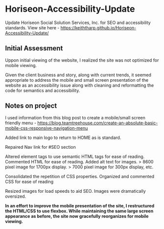 # Horiseon-Accessibility-Update
Update Horiseon Social Solution Services, Inc. for SEO and accessibility standards.
View site here - https://keiththarp.github.io/Horiseon-Accessibility-Update/

## Initial Assessment
Uppon initial viewing of the website, I realized the site was not optimized for mobile viewing.

Given the client business and story, along with current trends, it seemed appropriate to address the mobile and small screen presentation of the website as an accessibility issue along with cleaning and reformatting the code for semantics and accessibility.

## Notes on project
I used information from this blog post to create a mobile/small screen friendly menu - https://blog.teamtreehouse.com/create-an-absolute-basic-mobile-css-responsive-navigation-menu

Added link to main logo to return to HOME as is standard.

Repaired Nav link for #SEO section

Altered element tags to use semantic HTML tags for ease of reading.
Commented HTML for ease of reading.
Added alt text for images. > 8600 pixel image for 1700px display. > 7000 pixel image for 300px display, etc.

Consolidated the repetition of CSS properties.
Organized and commented CSS for ease of reading

Resized images for load speeds to aid SEO. Images were dramatically oversized.

**In an effort to improve the mobile presentation of the site, I restructured the HTML/CSS to use flexbox. While maintaining the same large screen appearance as before, the site now gracefully reorganizes for mobile viewing.**

